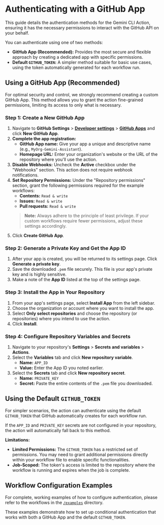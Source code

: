 # Authenticating with a GitHub App

This guide details the authentication methods for the Gemini CLI Action, ensuring it has the necessary permissions to interact with the GitHub API on your behalf.

You can authenticate using one of two methods:
*   **GitHub App (Recommended):** Provides the most secure and flexible approach by creating a dedicated app with specific permissions.
*   **Default `GITHUB_TOKEN`:** A simpler method suitable for basic use cases, using the token automatically generated for each workflow run.

## Using a GitHub App (Recommended)

For optimal security and control, we strongly recommend creating a custom GitHub App. This method allows you to grant the action fine-grained permissions, limiting its access to only what is necessary.

### Step 1: Create a New GitHub App

1.  Navigate to **GitHub Settings** > **[Developer settings](https://github.com/settings/developers)** > **[GitHub Apps](https://github.com/settings/apps)** and click **New GitHub App**.
2.  **Complete the app registration:**
    *   **GitHub App name:** Give your app a unique and descriptive name (e.g., `MyOrg-Gemini-Assistant`).
    *   **Homepage URL:** Enter your organization's website or the URL of the repository where you'll use the action.
3.  **Disable Webhooks:** Uncheck the **Active** checkbox under the "Webhooks" section. This action does not require webhook notifications.
4.  **Set Repository Permissions:** Under the "Repository permissions" section, grant the following permissions required for the example workflows:
    *   **Contents:** `Read & write`
    *   **Issues:** `Read & write`
    *   **Pull requests:** `Read & write`
    > **Note:** Always adhere to the principle of least privilege. If your custom workflows require fewer permissions, adjust these settings accordingly.
5.  Click **Create GitHub App**.

### Step 2: Generate a Private Key and Get the App ID

1.  After your app is created, you will be returned to its settings page. Click **Generate a private key**.
2.  Save the downloaded `.pem` file securely. This file is your app's private key and is highly sensitive.
3.  Make a note of the **App ID** listed at the top of the settings page.

### Step 3: Install the App in Your Repository

1.  From your app's settings page, select **Install App** from the left sidebar.
2.  Choose the organization or account where you want to install the app.
3.  Select **Only select repositories** and choose the repository (or repositories) where you intend to use the action.
4.  Click **Install**.

### Step 4: Configure Repository Variables and Secrets

1.  Navigate to your repository's **Settings** > **Secrets and variables** > **Actions**.
2.  Select the **Variables** tab and click **New repository variable**.
    *   **Name:** `APP_ID`
    *   **Value:** Enter the App ID you noted earlier.
3.  Select the **Secrets** tab and click **New repository secret**.
    *   **Name:** `PRIVATE_KEY`
    *   **Secret:** Paste the entire contents of the `.pem` file you downloaded.


## Using the Default `GITHUB_TOKEN`

For simpler scenarios, the action can authenticate using the default `GITHUB_TOKEN` that GitHub automatically creates for each workflow run.

If the `APP_ID` and `PRIVATE_KEY` secrets are not configured in your repository, the action will automatically fall back to this method.

**Limitations:**
*   **Limited Permissions:** The `GITHUB_TOKEN` has a restricted set of permissions. You may need to grant additional permissions directly within your workflow file to enable specific functionalities.
*   **Job-Scoped:** The token's access is limited to the repository where the workflow is running and expires when the job is complete.


## Workflow Configuration Examples

For complete, working examples of how to configure authentication, please refer to the workflows in the [`/examples`](../examples) directory.

These examples demonstrate how to set up conditional authentication that works with both a GitHub App and the default `GITHUB_TOKEN`.
